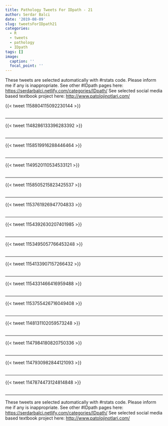 ```yaml
---
title: Pathology Tweets For IDpath - 21
author: Serdar Balci
date: '2019-08-09'
slug: tweetsForIDpath21
categories:
  - R
  - tweets
  - pathology
  - IDpath
tags: []
image:
  caption: ''
  focal_point: ''
---
```



These tweets are selected automatically with #rstats code. Please inform me if any is inappropriate.
See other #IDpath pages here: https://serdarbalci.netlify.com/categories/IDpath/ 
See selected social media based textbook project here: http://www.patolojinotlari.com/

{{< tweet 1158804115092230144 >}}
<br>
<br>
<hr>
{{< tweet 1148286133396283392 >}}
<br>
<br>
<hr>
{{< tweet 1158519916288446464 >}}
<br>
<br>
<hr>
{{< tweet 1149520110534533121 >}}
<br>
<br>
<hr>
{{< tweet 1158505215823425537 >}}
<br>
<br>
<hr>
{{< tweet 1153761926947704833 >}}
<br>
<br>
<hr>
{{< tweet 1154392630207401985 >}}
<br>
<br>
<hr>
{{< tweet 1153495057766453248 >}}
<br>
<br>
<hr>
{{< tweet 1154133907157266432 >}}
<br>
<br>
<hr>
{{< tweet 1154331466416959488 >}}
<br>
<br>
<hr>
{{< tweet 1153755426716049408 >}}
<br>
<br>
<hr>
{{< tweet 1148131102059573248 >}}
<br>
<br>
<hr>
{{< tweet 1147984180820750336 >}}
<br>
<br>
<hr>
{{< tweet 1147930982844121093 >}}
<br>
<br>
<hr>
{{< tweet 1147874473124814848 >}}
<br>
<br>
<hr>


These tweets are selected automatically with #rstats code. Please inform me if any is inappropriate.
See other #IDpath pages here: https://serdarbalci.netlify.com/categories/IDpath/ 
See selected social media based textbook project here: http://www.patolojinotlari.com/
